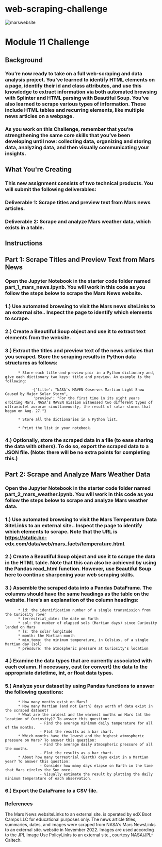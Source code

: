 # web-scraping-challenge
![marswebsite](https://github.com/user-attachments/assets/3f739a79-2b32-49c6-a9da-5da9589f80b5)
# Module 11 Challenge

## Background
### You’re now ready to take on a full web-scraping and data analysis project. You’ve learned to identify HTML elements on a page, identify their id and class attributes, and use this knowledge to extract information via both automated browsing with Splinter and HTML parsing with Beautiful Soup. You’ve also learned to scrape various types of information. These include HTML tables and recurring elements, like multiple news articles on a webpage.

### As you work on this Challenge, remember that you’re strengthening the same core skills that you’ve been developing until now: collecting data, organizing and storing data, analyzing data, and then visually communicating your insights.

## What You're Creating
### This new assignment consists of two technical products. You will submit the following deliverables:

### __Deliverable 1:__ Scrape titles and preview text from Mars news articles.

### __Deliverable 2:__ Scrape and analyze Mars weather data, which exists in a table.

## Instructions
## Part 1: Scrape Titles and Preview Text from Mars News
### Open the Jupyter Notebook in the starter code folder named part_1_mars_news.ipynb. You will work in this code as you follow the steps below to scrape the Mars News website.

### 1.) Use automated browsing to visit the Mars news siteLinks to an external site.. Inspect the page to identify which elements to scrape.

### 2.) Create a Beautiful Soup object and use it to extract text elements from the website.

### 3.) Extract the titles and preview text of the news articles that you scraped. Store the scraping results in Python data structures as follows:

          * Store each title-and-preview pair in a Python dictionary and, give each dictionary two keys: title and preview. An example is the following:

                -{'title': "NASA's MAVEN Observes Martian Light Show Caused by Major Solar Storm",
                 'preview': "For the first time in its eight years orbiting Mars, NASA’s MAVEN mission witnessed two different types of ultraviolet aurorae simultaneously, the result of solar storms that began on Aug. 27."}
                 
          * Store all the dictionaries in a Python list.

          * Print the list in your notebook.

### 4.) Optionally, store the scraped data in a file (to ease sharing the data with others). To do so, export the scraped data to a JSON file. (Note: there will be no extra points for completing this.)

## Part 2: Scrape and Analyze Mars Weather Data
### Open the Jupyter Notebook in the starter code folder named part_2_mars_weather.ipynb. You will work in this code as you follow the steps below to scrape and analyze Mars weather data.

### 1.) Use automated browsing to visit the Mars Temperature Data SiteLinks to an external site.. Inspect the page to identify which elements to scrape. Note that the URL is https://static.bc-edx.com/data/web/mars_facts/temperature.html.

### 2.) Create a Beautiful Soup object and use it to scrape the data in the HTML table. Note that this can also be achieved by using the Pandas read_html function. However, use Beautiful Soup here to continue sharpening your web scraping skills.

### 3.) Assemble the scraped data into a Pandas DataFrame. The columns should have the same headings as the table on the website. Here’s an explanation of the column headings:

          * id: the identification number of a single transmission from the Curiosity rover
          * terrestrial_date: the date on Earth
          * sol: the number of elapsed sols (Martian days) since Curiosity landed on Mars
          * ls: the solar longitude
          * month: the Martian month
          * min_temp: the minimum temperature, in Celsius, of a single Martian day (sol)
          * pressure: The atmospheric pressure at Curiosity's location

### 4.) Examine the data types that are currently associated with each column. If necessary, cast (or convert) the data to the appropriate datetime, int, or float data types.

### 5.) Analyze your dataset by using Pandas functions to answer the following questions:

          * How many months exist on Mars?
          * How many Martian (and not Earth) days worth of data exist in the scraped dataset?
          * What are the coldest and the warmest months on Mars (at the location of Curiosity)? To answer this question:
                    - Find the average minimum daily temperature for all of the months.
                    - Plot the results as a bar chart.
          * Which months have the lowest and the highest atmospheric pressure on Mars? To answer this question:
                    - Find the average daily atmospheric pressure of all the months.
                    - Plot the results as a bar chart.
          * About how many terrestrial (Earth) days exist in a Martian year? To answer this question:
                    - Consider how many days elapse on Earth in the time that Mars circles the Sun once.
                    - Visually estimate the result by plotting the daily minimum temperature of each observation.
### 6.) Export the DataFrame to a CSV file.


### References
The Mars News websiteLinks to an external site. is operated by edX Boot Camps LLC for educational purposes only. The news article titles, summaries, dates, and images were scraped from NASA's Mars NewsLinks to an external site. website in November 2022. Images are used according to the JPL Image Use PolicyLinks to an external site., courtesy NASA/JPL-Caltech.



